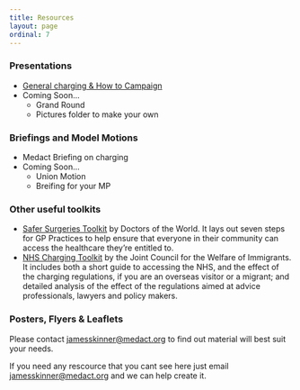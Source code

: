 ```yaml
---
title: Resources
layout: page
ordinal: 7
---
```


### Presentations 

* <a href="https://drive.google.com/open?id=1x2v5fu2JMIW7nK45zxMVzn-bErI033IY">General charging & How to Campaign</a>
* Coming Soon... 
  * Grand Round 
  * Pictures folder to make your own 

### Briefings and Model Motions 

* Medact Briefing on charging 
* Coming Soon... 
  * Union Motion 
  * Breifing for your MP 

### Other useful toolkits 

* <a href="https://www.doctorsoftheworld.org.uk/what-we-stand-for/supporting-medics/safe-surgeries-initiative/safe-surgeries-toolkit">Safer Surgeries Toolkit</a> by Doctors of the World. It lays out seven steps for GP Practices to help ensure that everyone in their community can access the healthcare they’re entitled to.  
* <a href="https://www.jcwi.org.uk/nhs-charging-toolkits"> NHS Charging Toolkit</a> by the Joint Council for the Welfare of Immigrants. It includes both a short guide to accessing the NHS, and the effect of the charging regulations, if you are an overseas visitor or a migrant; and detailed analysis of the effect of the regulations aimed at advice professionals, lawyers and policy makers.

### Posters, Flyers & Leaflets  

Please contact <a href="mailto:jamesskinner@medact.org">jamesskinner@medact.org</a> to find out material will best suit your needs.


If you need any rescource that you cant see here just email <a href="mailto:jamesskinner@medact.org">jamesskinner@medact.org</a> and we can help create it. 
